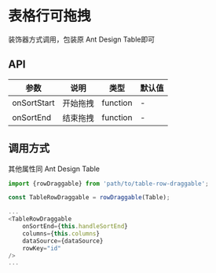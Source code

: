 # 表格行可拖拽
装饰器方式调用，包装原 Ant Design Table即可

## API

参数|说明|类型|默认值
---|---|---|---
onSortStart | 开始拖拽 | function | -
onSortEnd | 结束拖拽 | function | - 

## 调用方式
其他属性同 Ant Design Table
```js
import {rowDraggable} from 'path/to/table-row-draggable';

const TableRowDraggable = rowDraggable(Table);

...
<TableRowDraggable
    onSortEnd={this.handleSortEnd}
    columns={this.columns}
    dataSource={dataSource}
    rowKey="id"
/>
...
```
